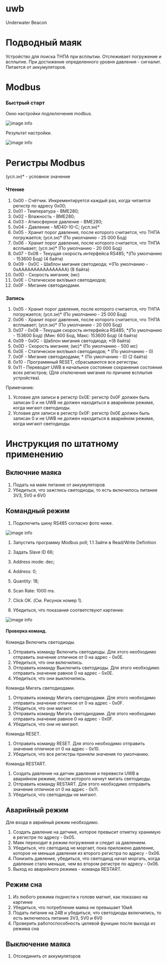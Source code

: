 # uwb
Underwater Beacon

# Подводный маяк
Устройство для поиска ТНПА при всплытии. Отслеживает погружение и всплытие. При достижение определенного уровня давления - сигналит. Питается от аккумуляторов.

# Modbus

### Быстрый старт

Окно настройки подлключения modbus.

![image info](./pictures/modbus_setting.png)

Результат настройки.

![image info](./pictures/modbus_start.png)

# Регистры Modbus

(усл.зн)* - условное значение

### Чтение

1.  0x00        - Счётчик. Инкрементируется каждый раз, когда читается регистр по адресу 0x00;
2.  0x01        - Температура - BME280;
3.  0x02        - Влажность - BME280;
4.  0x03        - Атмосферное давление - BME280;
5.  0x04        - Давление - MD40-10-C; (усл.зн)*
6.  0x05        - Хранит порог давления, после которого считается, что ТНПА погружается; (усл.зн)* (По умолчанию - 25 000 Бод)
7.  0x06        - Хранит порог давления, после которого считается, что ТНПА всплывает; (усл.зн)* (По умолчанию - 20 000 Бод)
8.  0x07 - 0x08 - Текущая скорость интерфейса RS485; *(По умолчанию - 153600 Бод) (4 байта)
9.  0x09 - 0x0C - Шаблон мигания светодиода; *(По умолчанию - 0xAAAAAAAAAAAAAAAA) (8 байта)
10. 0x0D        - Скорость мигания; (мс)
11. 0x0E        - Статическое вкл/выкл светодиодов;
12. 0x0F        - Мигание светодиодами.

### Запись

1.  0x05        - Хранит порог давления, после которого считается, что ТНПА погружается; (усл.зн)* (По умолчанию - 25 000 Бод)
2.  0x06        - Хранит порог давления, после которого считается, что ТНПА всплывает; (усл.зн)* (По умолчанию - 20 000 Бод)
3.  0x07 - 0x08 - Текущая скорость интерфейса RS485; *(По умолчанию - 153600 Бод) (Мин: 600 Бод, Макс: 153600 Бод) (4 байта)
4.  0x09 - 0x0C - Шаблон мигания светодиода; *(8 байта)
5.  0x0D        - Скорость мигания; (мс)* (По умолчанию - 500 мс)
6.  0x0E        - Статическое вкл/выкл светодиодов; * (По умолчанию - 0)
7.  0x0F        - Мигание светодиодами; * (По умолчанию - 0) (2 байта)
8.  0x10        - Программный RESET, сбрасываются все регистры;
9.  0x11        - Переводит UWB в начальное состояние сохранения состояния всех регистров; (Для отключения мигания по причине всплытия устройства).

Примечание: 
1. Условие для записи в регистр 0x0E: регистр 0x0F должен быть записан 0 и не UWB не должен находиться в аварийном режиме, когда мигают светодиоды.
2. Условие для записи в регистр 0x0F: регистр 0x0E должен быть записан 0 и не UWB не должен находиться в аварийном режиме, когда мигают светодиоды.


# Инструкция по штатному применению

## Включние маяка

1. Подать на маяк питание от аккумуляторов
2. Убедиться, что зажглись светодиоды, то есть включилось питание 3V3, 5V0 и 6V0

## Командный режим

1. Подключить шину RS485 согласно фото ниже.

![image info](./pictures/modbus_connect.png)

1. Запустить программу Modbus poll;
1.1 Зайти в Read/Write Definition
2. Задать Slave ID 66;
3. Address mode: dec;
4. Address: 0;
5. Quantity: 18;
6. Scan Rate: 1000 ms.
7. Click OK.
(См. Рисунок номер 1).

8. Убедиться, что показания соответствуют картинке:

![image info](./pictures/modbus_start.png)

 #### Проверка команд.

Команда Включить светодиоды.
1. Отправить команду Включить светодиоды. Для этого необходимо отправить значение отличное от 0 на адрес - 0x0E.
2. Убедиться, что они включились.
3. Отправить команду Выключить светодиоды. Для этого необходимо отправить значение равное 0 на адрес - 0x0E.
2. Убедиться, что они выключились.

Команда Мигать светодиодами.
1. Отправить команду Мигать светодиодами. Для этого необходимо отправить значение отличное от 0 на адрес - 0x0F.
2. Убедиться, что они мигают.
3. Отправить команду Мигать светодиодами. Для этого необходимо отправить значение равное 0 на адрес - 0x0F.
4. Убедиться, что они не мигают.

Команда RESET.
1. Отправить команду RESET. Для этого необходимо отправить значение отличное от 0 на адрес - 0x10.
2. Убедиться, что все регистры приняли значения по умолчанию.

Команда RESTART.
1. Создать давление на датчик давления и перевести UWB в аварийном режиме, после которого начнут мигать светодиоды.
2. Отправить команду RESTART. Для этого необходимо отправить значение отличное от 0 на адрес - 0x11.
3. Убедиться, что светодиоды не мигают.

## Аварийный режим

Для входа в аврийный режим необходимо.

1. Создать давление на датчике, которое превысит отметку хранимую в регистре по адресу - 0x05.
2. Маяк переходит в режим погружения и следит за давлением.
3. Убедиться, что светодиод не моргает, пока приложено давление, которое не меньше давления из второго регистра по адресу - 0x06.
4. Понизить давление, убедиться, что светодиод начал моргать, когда давление стало меньше, чем во втором регистре по адресу - 0x06.
5. Выход из аварийного режима - команда RESTART.

## Режим сна

1. Из любого режима поднести к голове магнит, как показано на картинке
2. Убедиться, что потребление маяка не превышает 10мА
3. Подать питание на 24В и убедиться, что светодиоды включились, то есть включилось питание 3V3, 5V0 и 6V0
4. Проверить работоспособность целевой функции после выхода из режима сна

## Выключение маяка

1. Отсоединить от аккумуляторов
